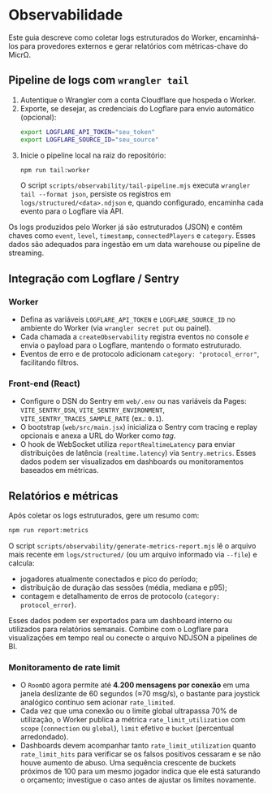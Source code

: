# Observabilidade

Este guia descreve como coletar logs estruturados do Worker, encaminhá-los para provedores externos e gerar relatórios com
métricas-chave do MicrΩ.

## Pipeline de logs com `wrangler tail`

1. Autentique o Wrangler com a conta Cloudflare que hospeda o Worker.
2. Exporte, se desejar, as credenciais do Logflare para envio automático (opcional):
   ```bash
   export LOGFLARE_API_TOKEN="seu_token"
   export LOGFLARE_SOURCE_ID="seu_source"
   ```
3. Inicie o pipeline local na raiz do repositório:
   ```bash
   npm run tail:worker
   ```
   O script `scripts/observability/tail-pipeline.mjs` executa `wrangler tail --format json`, persiste os registros em
   `logs/structured/<data>.ndjson` e, quando configurado, encaminha cada evento para o Logflare via API.

Os logs produzidos pelo Worker já são estruturados (JSON) e contêm chaves como `event`, `level`, `timestamp`,
`connectedPlayers` e `category`. Esses dados são adequados para ingestão em um data warehouse ou pipeline de streaming.

## Integração com Logflare / Sentry

### Worker

- Defina as variáveis `LOGFLARE_API_TOKEN` e `LOGFLARE_SOURCE_ID` no ambiente do Worker (via `wrangler secret put` ou painel).
- Cada chamada a `createObservability` registra eventos no console *e* envia o payload para o Logflare, mantendo o formato
  estruturado.
- Eventos de erro e de protocolo adicionam `category: "protocol_error"`, facilitando filtros.

### Front-end (React)

- Configure o DSN do Sentry em `web/.env` ou nas variáveis da Pages: `VITE_SENTRY_DSN`, `VITE_SENTRY_ENVIRONMENT`,
  `VITE_SENTRY_TRACES_SAMPLE_RATE` (ex.: `0.1`).
- O bootstrap (`web/src/main.jsx`) inicializa o Sentry com tracing e replay opcionais e anexa a URL do Worker como *tag*.
- O hook de WebSocket utiliza `reportRealtimeLatency` para enviar distribuições de latência (`realtime.latency`) via
  `Sentry.metrics`. Esses dados podem ser visualizados em dashboards ou monitoramentos baseados em métricas.

## Relatórios e métricas

Após coletar os logs estruturados, gere um resumo com:

```bash
npm run report:metrics
```

O script `scripts/observability/generate-metrics-report.mjs` lê o arquivo mais recente em `logs/structured/` (ou um arquivo
informado via `--file`) e calcula:

- jogadores atualmente conectados e pico do período;
- distribuição de duração das sessões (média, mediana e p95);
- contagem e detalhamento de erros de protocolo (`category: protocol_error`).

Esses dados podem ser exportados para um dashboard interno ou utilizados para relatórios semanais. Combine com o Logflare
para visualizações em tempo real ou conecte o arquivo NDJSON a pipelines de BI.

### Monitoramento de rate limit

- O `RoomDO` agora permite até **4.200 mensagens por conexão** em uma janela deslizante de 60 segundos (≈70 msg/s),
  o bastante para joystick analógico contínuo sem acionar `rate_limited`.
- Cada vez que uma conexão ou o limite global ultrapassa 70% de utilização, o Worker publica a métrica `rate_limit_utilization`
  com `scope` (`connection` ou `global`), `limit` efetivo e `bucket` (percentual arredondado).
- Dashboards devem acompanhar tanto `rate_limit_utilization` quanto `rate_limit_hits` para verificar se os falsos positivos
  cessaram e se não houve aumento de abuso. Uma sequência crescente de buckets próximos de 100 para um mesmo jogador indica que
  ele está saturando o orçamento; investigue o caso antes de ajustar os limites novamente.
